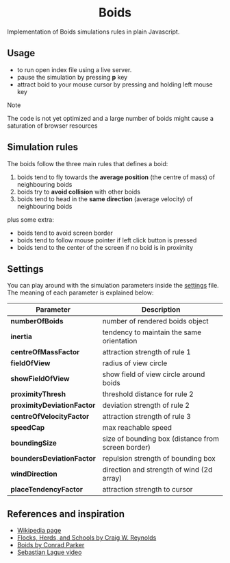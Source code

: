 <h1 align="center">Boids</h1>

Implementation of Boids simulations rules in plain Javascript. 

## Usage 
- to run open index file using a live server. 
- pause the simulation by pressing **p** key
- attract boid to your mouse cursor by pressing and holding left mouse key

> [!NOTE]
> The code is not yet optimized and a large number of boids might cause a saturation of browser resources

## Simulation rules
The boids follow the three main rules that defines a boid:

1) boids tend to fly towards the <b>average position</b> (the centre of mass) of neighbouring boids
1) boids try to <b>avoid collision</b> with other boids
1) boids tend to head in the <b>same direction</b> (average velocity) of neighbouring boids

plus some extra:

- boids tend to avoid screen border
- boids tend to follow mouse pointer if left click button is pressed
- boids tend to the center of the screen if no boid is in proximity

## Settings
You can play around with the simulation parameters inside the [settings](./settings.json) file. The meaning of each parameter is explained below:

|Parameter|Description
|-|-
|**numberOfBoids**| number of rendered boids object 
| **inertia** |  tendency to maintain the same orientation
| **centreOfMassFactor** |  attraction strength of rule 1
| **fieldOfView** |  radius of view circle
| **showFieldOfView** |  show field of view circle around boids
| **proximityThresh** |  threshold distance for rule 2
| **proximityDeviationFactor** |  deviation strength of rule 2
| **centreOfVelocityFactor** |  attraction strength of rule 3
| **speedCap** |  max reachable speed
| **boundingSize** |  size of bounding box (distance from screen border)
| **boundersDeviationFactor** |  repulsion strength of bounding box
| **windDirection** | 	 direction and strength of wind (2d array)
| **placeTendencyFactor** |  attraction strength to cursor

## References and inspiration
- [Wikipedia page](https://en.wikipedia.org/wiki/Boids)
- [Flocks, Herds, and Schools by Craig W. Reynolds](https://www.cs.toronto.edu/~dt/siggraph97-course/cwr87/)
- [Boids by Conrad Parker](https://vergenet.net/~conrad/boids/pseudocode.html)
- [Sebastian Lague video](https://www.youtube.com/watch?v=bqtqltqcQhw)